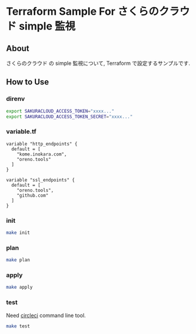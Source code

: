 # Terraform Sample For さくらのクラウド simple 監視

## About

さくらのクラウド の simple 監視について, Terraform で設定するサンプルです.

## How to Use

### direnv

```sh
export SAKURACLOUD_ACCESS_TOKEN="xxxx..."
export SAKURACLOUD_ACCESS_TOKEN_SECRET="xxxx..."
```

### variable.tf

```hcl
variable "http_endpoints" {
  default = [
    "kome.inokara.com",
    "oreno.tools"
  ]
}

variable "ssl_endpoints" {
  default = [
    "oreno.tools",
    "github.com"
  ]
}
```

### init

```sh
make init
```

### plan

```sh
make plan
```

### apply

```sh
make apply
```

### test

Need [circleci](https://github.com/CircleCI-Public/circleci-cli/releases/tag/v0.1.5245) command line tool.

```sh
make test
```
